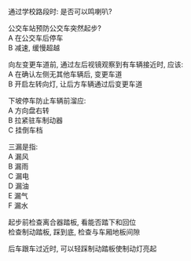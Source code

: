 通过学校路段时: 是否可以鸣喇叭?  

公交车站预防公交车突然起步?  
A 在公交车后停车  
B 减速, 缓慢超越  

向左变更车道前, 通过左后视镜观察到有车辆接近时, 应该:  
A 在确认左侧无其他车辆后, 变更车道  
B 开启左转向灯, 让后方车辆通过后变更车道  

下坡停车防止车辆前溜应:  
A  方向盘右转  
B  拉紧驻车制动器  
C  挂倒车档  

三漏是指:  
A 漏风  
B 漏雨  
C 漏电  
D 漏油  
E 漏气  
F 漏水  

起步前检查离合器踏板, 看能否踏下和回位  
检查制动踏板, 踩到底, 检查与车厢地板间隙  

后车跟车过近时, 可以轻踩制动踏板使制动灯亮起  


